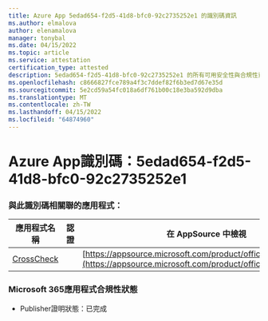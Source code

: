 ```yaml
---
title: Azure App 5edad654-f2d5-41d8-bfc0-92c2735252e1 的識別碼資訊
ms.author: elmalova
author: elenamalova
manager: tonybal
ms.date: 04/15/2022
ms.topic: article
ms.service: attestation
certification_type: attested
description: 5edad654-f2d5-41d8-bfc0-92c2735252e1 的所有可用安全性與合規性資訊。
ms.openlocfilehash: c8666827fce789a4f3c7ddef82f6b3ed7d67e35d
ms.sourcegitcommit: 5e2cd59a54fc018a6df761b00c18e3ba592d9dba
ms.translationtype: MT
ms.contentlocale: zh-TW
ms.lasthandoff: 04/15/2022
ms.locfileid: "64874960"
---
```

# <a name="azure-app-id-5edad654-f2d5-41d8-bfc0-92c2735252e1"></a>Azure App識別碼：5edad654-f2d5-41d8-bfc0-92c2735252e1


### <a name="apps-associated-with-this-id"></a>與此識別碼相關聯的應用程式：
| **應用程式名稱** | **認證** | **在 AppSource 中檢視** |
|--------------|---------------|-----------------------|
| [CrossCheck](../forward/WA200003198.md) |  | [https://appsource.microsoft.com/product/office/WA200003198](https://appsource.microsoft.com/product/office/WA200003198) |

### <a name="microsoft-365-app-compliance-status"></a>Microsoft 365應用程式合規性狀態
- Publisher證明狀態：已完成
